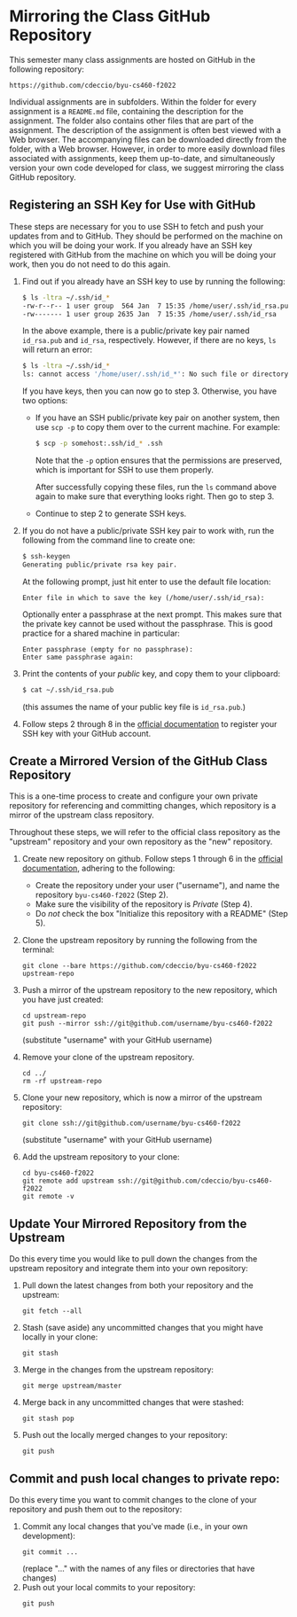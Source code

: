 # Mirroring the Class GitHub Repository

This semester many class assignments are hosted on GitHub in the following
repository:

```
https://github.com/cdeccio/byu-cs460-f2022
```

Individual assignments are in subfolders.  Within the folder for every assignment
is a `README.md` file, containing the description for the assignment.  The
folder also contains other files that are part of the assignment.  The
description of the assignment is often best viewed with a Web browser.  The
accompanying files can be downloaded directly from the folder, with a Web
browser. However, in order to more easily download files associated with
assignments, keep them up-to-date, and simultaneously version your own code
developed for class, we suggest mirroring the class GitHub repository.


## Registering an SSH Key for Use with GitHub

These steps are necessary for you to use SSH to fetch and push your updates
from and to GitHub.  They should be performed on the machine on which you will
be doing your work.  If you already have an SSH key registered with GitHub from
the machine on which you will be doing your work, then you do not need to do
this again.

 1. Find out if you already have an SSH key to use by running the following:

    ```bash
    $ ls -ltra ~/.ssh/id_*
    -rw-r--r-- 1 user group  564 Jan  7 15:35 /home/user/.ssh/id_rsa.pub
    -rw------- 1 user group 2635 Jan  7 15:35 /home/user/.ssh/id_rsa
    ```

    In the above example, there is a public/private key pair named `id_rsa.pub`
    and `id_rsa`, respectively.  However, if there are no keys, `ls` will
    return an error:

    ```bash
    $ ls -ltra ~/.ssh/id_*
    ls: cannot access '/home/user/.ssh/id_*': No such file or directory
    ```

    If you have keys, then you can now go to step 3.  Otherwise, you have two
    options:

    - If you have an SSH public/private key pair on another system, then use
      `scp -p`  to copy them over to the current machine.  For example:

      ```bash
      $ scp -p somehost:.ssh/id_* .ssh
      ```

      Note that the `-p` option ensures that the permissions are preserved,
      which is important for SSH to use them properly.

      After successfully copying these files, run the `ls` command above again
      to make sure that everything looks right.  Then go to step 3.

    - Continue to step 2 to generate SSH keys.

 2. If you do not have a public/private SSH key pair to work with, run the
    following from the command line to create one:

    ```bash
    $ ssh-keygen
    Generating public/private rsa key pair.
    ```

    At the following prompt, just hit enter to use the default file location:
    ```
    Enter file in which to save the key (/home/user/.ssh/id_rsa):
    ```

    Optionally enter a passphrase at the next prompt.  This makes sure that the
    private key cannot be used without the passphrase. This is good practice
    for a shared machine in particular:

    ```
    Enter passphrase (empty for no passphrase):
    Enter same passphrase again:
    ```

 3. Print the contents of your _public_ key, and copy them to your clipboard:

    ```bash
    $ cat ~/.ssh/id_rsa.pub
    ```
    (this assumes the name of your public key file is `id_rsa.pub`.)

 4. Follow steps 2 through 8 in the
    [official documentation](https://docs.github.com/en/authentication/connecting-to-github-with-ssh/adding-a-new-ssh-key-to-your-github-account)
    to register your SSH key with your GitHub account.


## Create a Mirrored Version of the GitHub Class Repository

This is a one-time process to create and configure your own private repository
for referencing and committing changes, which repository is a mirror of the
upstream class repository.

Throughout these steps, we will refer to the official class repository as the
"upstream" repository and your own repository as the "new" repository.

 1. Create new repository on github. Follow steps 1 through 6 in the
    [official documentation](https://docs.github.com/en/get-started/quickstart/create-a-repo#create-a-repository),
    adhering to the following:
    - Create the repository under your user ("username"), and name the
      repository `byu-cs460-f2022` (Step 2).
    - Make sure the visibility of the repository is _Private_ (Step 4).
    - Do _not_ check the box "Initialize this repository with a README" (Step 5).

 2. Clone the upstream repository by running the following from the
    terminal:
    ```
    git clone --bare https://github.com/cdeccio/byu-cs460-f2022 upstream-repo
    ```

 3. Push a mirror of the upstream repository to the new repository, which you
    have just created:
    ```
    cd upstream-repo
    git push --mirror ssh://git@github.com/username/byu-cs460-f2022
    ```
    (substitute "username" with your GitHub username)

 4. Remove your clone of the upstream repository.
    ```
    cd ../
    rm -rf upstream-repo
    ```

 5. Clone your new repository, which is now a mirror of the upstream repository:
    ```
    git clone ssh://git@github.com/username/byu-cs460-f2022
    ```
    (substitute "username" with your GitHub username)

 6. Add the upstream repository to your clone:
    ```
    cd byu-cs460-f2022
    git remote add upstream ssh://git@github.com/cdeccio/byu-cs460-f2022
    git remote -v
    ```

## Update Your Mirrored Repository from the Upstream

Do this every time you would like to pull down the changes from the upstream
repository and integrate them into your own repository:

 1. Pull down the latest changes from both your repository and the upstream:
    ```
    git fetch --all
    ```
 2. Stash (save aside) any uncommitted changes that you might have locally in
    your clone:
    ```
    git stash
    ```
 3. Merge in the changes from the upstream repository:
    ```
    git merge upstream/master
    ```
 4. Merge back in any uncommitted changes that were stashed:
    ```
    git stash pop
    ```
 5. Push out the locally merged changes to your repository:
    ```
    git push
    ```

## Commit and push local changes to private repo:

Do this every time you want to commit changes to the clone of your repository
and push them out to the repository:

 1. Commit any local changes that you've made (i.e., in your own development):
    ```
    git commit ...
    ```
    (replace "..." with the names of any files or directories that have changes)
 2. Push out your local commits to your repository:
    ```
    git push
    ```
